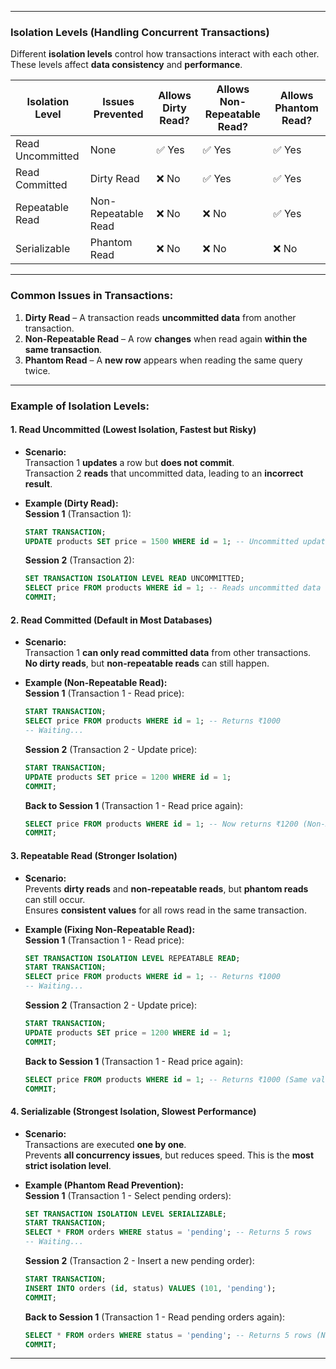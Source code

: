 
---
### **Isolation Levels (Handling Concurrent Transactions)**

Different **isolation levels** control how transactions interact with each other. These levels affect **data consistency** and **performance**.

| Isolation Level  | Issues Prevented    | Allows Dirty Read? | Allows Non-Repeatable Read? | Allows Phantom Read? |
| ---------------- | ------------------- | ------------------ | --------------------------- | -------------------- |
| Read Uncommitted | None                | ✅ Yes              | ✅ Yes                       | ✅ Yes                |
| Read Committed   | Dirty Read          | ❌ No               | ✅ Yes                       | ✅ Yes                |
| Repeatable Read  | Non-Repeatable Read | ❌ No               | ❌ No                        | ✅ Yes                |
| Serializable     | Phantom Read        | ❌ No               | ❌ No                        | ❌ No                 |

---

### **Common Issues in Transactions:**

1. **Dirty Read** – A transaction reads **uncommitted data** from another transaction.
2. **Non-Repeatable Read** – A row **changes** when read again **within the same transaction**.
3. **Phantom Read** – A **new row** appears when reading the same query twice.

---

### **Example of Isolation Levels:**

#### **1. Read Uncommitted (Lowest Isolation, Fastest but Risky)**

- **Scenario:**  
    Transaction 1 **updates** a row but **does not commit**.  
    Transaction 2 **reads** that uncommitted data, leading to an **incorrect result**.
    
- **Example (Dirty Read):**  
    **Session 1** (Transaction 1):
    
    ```sql
    START TRANSACTION;
    UPDATE products SET price = 1500 WHERE id = 1; -- Uncommitted update
    ```
    
    **Session 2** (Transaction 2):
    
    ```sql
    SET TRANSACTION ISOLATION LEVEL READ UNCOMMITTED;
    SELECT price FROM products WHERE id = 1; -- Reads uncommitted data (₹1500)
    COMMIT;
    ```
    

#### **2. Read Committed (Default in Most Databases)**

- **Scenario:**  
    Transaction 1 **can only read committed data** from other transactions.  
    **No dirty reads**, but **non-repeatable reads** can still happen.
    
- **Example (Non-Repeatable Read):**  
    **Session 1** (Transaction 1 - Read price):
    
    ```sql
    START TRANSACTION;
    SELECT price FROM products WHERE id = 1; -- Returns ₹1000
    -- Waiting...
    ```
    
    **Session 2** (Transaction 2 - Update price):
    
    ```sql
    START TRANSACTION;
    UPDATE products SET price = 1200 WHERE id = 1;
    COMMIT;
    ```
    
    **Back to Session 1** (Transaction 1 - Read price again):
    
    ```sql
    SELECT price FROM products WHERE id = 1; -- Now returns ₹1200 (Non-Repeatable Read)
    COMMIT;
    ```
    

#### **3. Repeatable Read (Stronger Isolation)**

- **Scenario:**  
    Prevents **dirty reads** and **non-repeatable reads**, but **phantom reads** can still occur.  
    Ensures **consistent values** for all rows read in the same transaction.
    
- **Example (Fixing Non-Repeatable Read):**  
    **Session 1** (Transaction 1 - Read price):
    
    ```sql
    SET TRANSACTION ISOLATION LEVEL REPEATABLE READ;
    START TRANSACTION;
    SELECT price FROM products WHERE id = 1; -- Returns ₹1000
    -- Waiting...
    ```
    
    **Session 2** (Transaction 2 - Update price):
    
    ```sql
    START TRANSACTION;
    UPDATE products SET price = 1200 WHERE id = 1;
    COMMIT;
    ```
    
    **Back to Session 1** (Transaction 1 - Read price again):
    
    ```sql
    SELECT price FROM products WHERE id = 1; -- Returns ₹1000 (Same value, no change)
    COMMIT;
    ```
    

#### **4. Serializable (Strongest Isolation, Slowest Performance)**

- **Scenario:**  
    Transactions are executed **one by one**.  
    Prevents **all concurrency issues**, but reduces speed. This is the **most strict isolation level**.
    
- **Example (Phantom Read Prevention):**  
    **Session 1** (Transaction 1 - Select pending orders):
    
    ```sql
    SET TRANSACTION ISOLATION LEVEL SERIALIZABLE;
    START TRANSACTION;
    SELECT * FROM orders WHERE status = 'pending'; -- Returns 5 rows
    -- Waiting...
    ```
    
    **Session 2** (Transaction 2 - Insert a new pending order):
    
    ```sql
    START TRANSACTION;
    INSERT INTO orders (id, status) VALUES (101, 'pending');
    COMMIT;
    ```
    
    **Back to Session 1** (Transaction 1 - Read pending orders again):
    
    ```sql
    SELECT * FROM orders WHERE status = 'pending'; -- Returns 5 rows (No phantom rows)
    COMMIT;
    ```
    
---
